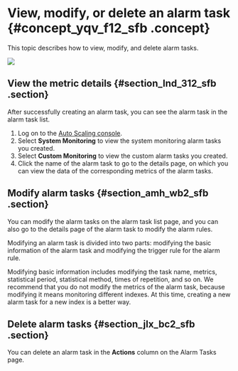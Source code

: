 # View, modify, or delete an alarm task {#concept_yqv_f12_sfb .concept}

This topic describes how to view, modify, and delete alarm tasks.

![](http://static-aliyun-doc.oss-cn-hangzhou.aliyuncs.com/assets/img/40604/154227489532056_en-US.png)

## View the metric details {#section_lnd_312_sfb .section}

After successfully creating an alarm task, you can see the alarm task in the alarm task list.

1.  Log on to the [Auto Scaling console](https://partners-intl.console.aliyun.com/#/ess).
2.  Select **System Monitoring** to view the system monitoring alarm tasks you created.
3.  Select **Custom Monitoring** to view the custom alarm tasks you created.
4.  Click the name of the alarm task to go to the details page, on which you can view the data of the corresponding metrics of the alarm tasks.

## Modify alarm tasks {#section_amh_wb2_sfb .section}

You can modify the alarm tasks on the alarm task list page, and you can also go to the details page of the alarm task to modify the alarm rules.

Modifying an alarm task is divided into two parts: modifying the basic information of the alarm task and modifying the trigger rule for the alarm rule.

Modifying basic information includes modifying the task name, metrics, statistical period, statistical method, times of repetition, and so on. We recommend that you do not modify the metrics of the alarm task, because modifying it means monitoring different indexes. At this time, creating a new alarm task for a new index is a better way.

## Delete alarm tasks {#section_jlx_bc2_sfb .section}

You can delete an alarm task in the **Actions** column on the Alarm Tasks page.


